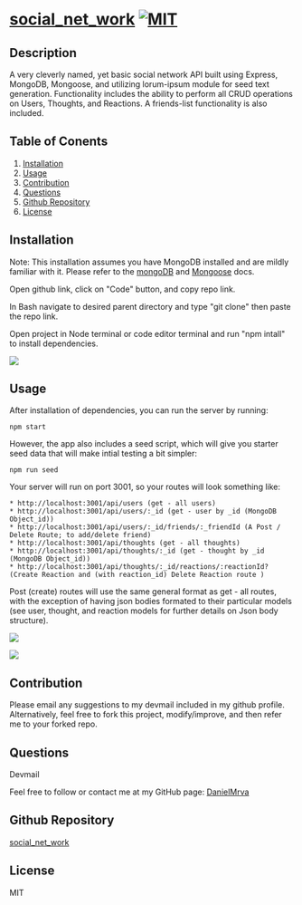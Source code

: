 # [social_net_work](https://github.com/DanielMrva/social_net_work) [![MIT](https://img.shields.io/badge/License-MIT-brightgreen)](https://opensource.org/licenses/MIT)
  
  ## Description
  A very cleverly named, yet basic social network API built using Express, MongoDB, Mongoose, and utilizing lorum-ipsum module for seed text generation.  Functionality includes the ability to perform all CRUD operations on Users, Thoughts, and Reactions.  A friends-list functionality is also included.

  ## Table of Conents
   1. [Installation](#installation)
   1. [Usage](#usage)
   1. [Contribution](#contribution)
   1. [Questions](#questions)
   1. [Github Repository](#github-repository)
   1. [License](#license)
  
  ## Installation

  Note: This installation assumes you have MongoDB installed and are mildly familiar with it.  Please refer to the [mongoDB](https://www.mongodb.com/) and [Mongoose](https://mongoosejs.com/docs/) docs.

  Open github link, click on "Code" button, and copy repo link.

  In Bash navigate to desired parent directory and type "git clone" then paste the repo link.

  Open project in Node terminal or code editor terminal and run "npm intall" to install dependencies.


  ![](./assets/install.jpg)
  
  ## Usage 
  After installation of dependencies, you can run the server by running:

  ```
  npm start
  ```

  However, the app also includes a seed script, which will give you starter seed data that will make intial testing a bit simpler:

  ```
  npm run seed
  ```

   Your server will run on port 3001, so your routes will look something like:

    * http://localhost:3001/api/users (get - all users)
    * http://localhost:3001/api/users/:_id (get - user by _id (MongoDB Object_id))
    * http://localhost:3001/api/users/:_id/friends/:_friendId (A Post / Delete Route; to add/delete friend)
    * http://localhost:3001/api/thoughts (get - all thoughts)
    * http://localhost:3001/api/thoughts/:_id (get - thought by _id (MongoDB Object_id))
    * http://localhost:3001/api/thoughts/:_id/reactions/:reactionId? (Create Reaction and (with reaction_id) Delete Reaction route )

  Post (create) routes will use the same general format as get - all routes, with the exception of having json bodies formated to their particular models (see user, thought, and reaction models for further details on Json body structure).


  ![](./assets/use1.jpg)

  ![](./assets/use2.jpg)

  ## Contribution
  Please email any suggestions to my devmail included in my github profile. Alternatively, feel free to fork this project, modify/improve, and then refer me to your forked repo.
  
  ## Questions
  Devmail

  Feel free to follow or contact me at my GitHub page: [DanielMrva](https://github.com/DanielMrva)
  
  
  ## Github Repository
  [social_net_work](https://github.com/DanielMrva/social_net_work)
  
  ## License 
  MIT